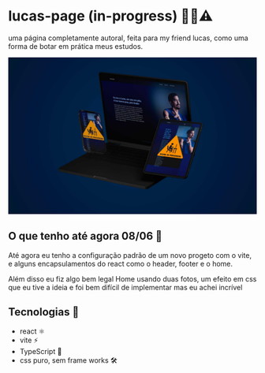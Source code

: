 # lucas-page (in-progress) 🙅‍♂️⚠

uma página completamente autoral, feita para my friend lucas, como uma forma de botar em prática meus estudos.

<p align="ceter">
   <img src="images/mockup-interfaces.jpg">
</p>


## O que tenho até agora 08/06 📆

Até agora eu tenho a configuração padrão de um novo progeto com o vite, e alguns encapsulamentos do react como o header, footer e o home.

Além disso eu fiz algo bem legal Home usando duas fotos, um efeito em css que eu tive a ideia e foi bem difícil de implementar mas eu achei incrível 

## Tecnologias 🧪

- react ⚛
- vite ⚡
- TypeScript 📝
- css puro, sem frame works 🛠
